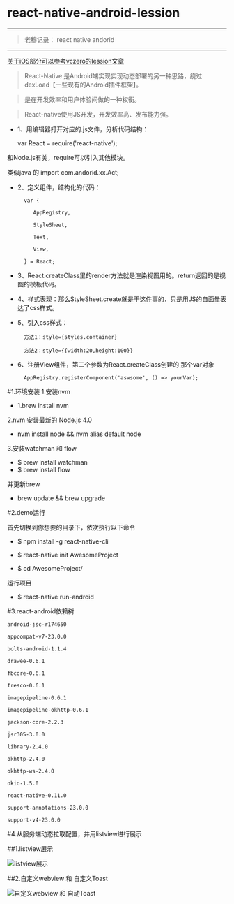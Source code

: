 # react-native-android-lession
---
> 老穆记录： react native andorid 

---
[关于iOS部分可以参考vczero的lession文章](https://github.com/vczero/react-native-lession)


> React-Native 是Android端实现实现动态部署的另一种思路，绕过dexLoad【一些现有的Android插件框架】。

> 是在开发效率和用户体验间做的一种权衡。

> React-native使用JS开发，开发效率高、发布能力强。


* 1、用编辑器打开对应的.js文件，分析代码结构：

	var React = require('react-native');

和Node.js有关，require可以引入其他模块。

类似java 的 import com.andorid.xx.Act;

* 2、定义组件，结构化的代码：

		var {

		   AppRegistry,

		   StyleSheet,

		   Text,

		   View,

		} = React;

* 3、React.createClass里的render方法就是渲染视图用的。return返回的是视图的模板代码。

* 4、样式表现：那么StyleSheet.create就是干这件事的，只是用JS的自面量表达了css样式。

* 5、引入css样式：

		方法1：style={styles.container}

		方法2：style={{width:20,height:100}}

* 6、注册View组件，第二个参数为React.createClass创建的 那个var对象
 
		AppRegistry.registerComponent('aswsome', () => yourVar);


#1.环境安装
1.安装nvm

* 1.brew install nvm

2.nvm 安装最新的 Node.js 4.0

* nvm install node && nvm alias default node

3.安装watchman 和 flow

* $ brew install watchman
* $ brew install flow

并更新brew

* brew update && brew upgrade

#2.demo运行

首先切换到你想要的目录下，依次执行以下命令

* $ npm install -g react-native-cli

* $ react-native init AwesomeProject

* $ cd AwesomeProject/

运行项目

* $ react-native run-android

#3.react-android依赖树

    android-jsc-r174650

    appcompat-v7-23.0.0

    bolts-android-1.1.4

    drawee-0.6.1

    fbcore-0.6.1

    fresco-0.6.1

    imagepipeline-0.6.1

    imagepipeline-okhttp-0.6.1

    jackson-core-2.2.3

    jsr305-3.0.0

    library-2.4.0

    okhttp-2.4.0

    okhttp-ws-2.4.0

    okio-1.5.0

    react-native-0.11.0

    support-annotations-23.0.0

    support-v4-23.0.0



#4.从服务端动态拉取配置，并用listview进行展示

##1.listview展示

![listview展示](https://github.com/yipengmu/react-native-android-lession/blob/master/pics/flexbox.png)

##2.自定义webview 和 自定义Toast

![自定义webview 和 自动Toast](https://github.com/yipengmu/react-native-android-lession/blob/master/pics/Screenshot_2015-10-14-19-51-43.png)
